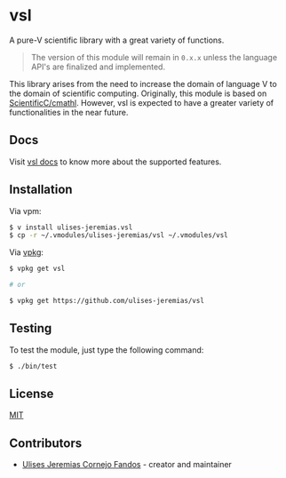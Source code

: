 # vsl

A pure-V scientific library with a great variety of functions.

> The version of this module will remain in `0.x.x` unless the language API's are finalized and implemented.

This library arises from the need to increase the domain of language V to the domain of scientific computing. Originally, this module is based on [ScientificC/cmathl](https://github.com/ScientificC/cmathl). However, vsl is expected to have a greater variety of functionalities in the near future.

## Docs

Visit [vsl docs](https://vsl.readthedocs.io/) to know more about the supported features.

## Installation

Via vpm:

```sh
$ v install ulises-jeremias.vsl
$ cp -r ~/.vmodules/ulises-jeremias/vsl ~/.vmodules/vsl
```

Via [vpkg](https://github.com/v-pkg/vpkg):

```sh
$ vpkg get vsl

# or

$ vpkg get https://github.com/ulises-jeremias/vsl
```

## Testing

To test the module, just type the following command:

```sh
$ ./bin/test
```

## License

[MIT](LICENSE)

## Contributors

- [Ulises Jeremias Cornejo Fandos](https://github.com/ulises-jeremias) - creator and maintainer
